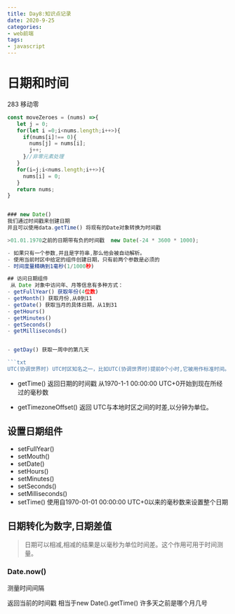 ```yaml
---
title: Day8:知识点记录
date: 2020-9-25
categories:
- web前端
tags:
- javascript
---
```

# 日期和时间

283 移动零

```javascript
const moveZeroes = (nums) =>{
   let j = 0;
   for(let i =0;i<nums.length;i++>){
     if(nums[i]!== 0){
       nums[j] = nums[i];
       j++;
     }//非零元素处理
   }
   for(i=j;i<nums.length;i++>){
     nums[i] = 0;
   }
   return nums;
}


### new Date()
我们通过时间戳来创建日期
并且可以使用data.getTime() 将现有的Date对象转换为时间戳

>01.01.1970之前的日期带有负的时间戳  new Date(-24 * 3600 * 1000);

- 如果只有一个参数,并且是字符串,那么他会被自动解析。
- 使用当前时区中给定的组件创建日期，只有前两个参数是必须的
- 时间度量精确到1毫秒(1/1000秒)

## 访问日期组件
 从 Date 对象中访问年、月等信息有多种方式：
- getFullYear() 获取年份(4位数)
- getMonth() 获取月份,从0到11
- getDate() 获取当月的具体日期，从1到31
- getHours()
- getMinutes()
- getSeconds()
- getMilliseconds()


- getDay() 获取一周中的第几天

​```txt
UTC(协调世界时) UTC时区知名之一，比如UTC(协调世界时)提前0个小时,它被用作标准时间。
```

- getTime() 返回日期的时间戳 从1970-1-1 00:00:00 UTC+0开始到现在所经过的毫秒数

- getTimezoneOffset() 返回  UTC与本地时区之间的时差,以分钟为单位。

## 设置日期组件

- setFullYear() 
- setMouth()
- setDate()
- setHours()
- setMinutes()
- setSeconds()
- setMilliseconds()
- setTime() 使用自1970-01-01 00:00:00 UTC+0以来的毫秒数来设置整个日期

## 日期转化为数字,日期差值

> 日期可以相减,相减的结果是以毫秒为单位时间差。这个作用可用于时间测量。

### Date.now()

测量时间间隔

返回当前的时间戳 相当于new Date().getTime() 
许多天之前是哪个月几号

